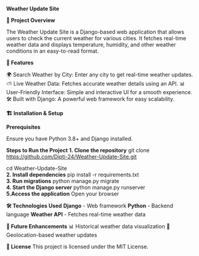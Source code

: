 **Weather Update Site**

**📌 Project Overview**

The Weather Update Site is a Django-based web application that allows users to check the current weather for various cities. It fetches real-time weather data and displays temperature, humidity, and other weather conditions in an easy-to-read format.

**🚀 Features**

🌍 Search Weather by City: Enter any city to get real-time weather updates.
⛅ Live Weather Data: Fetches accurate weather details using an API.
📊 User-Friendly Interface: Simple and interactive UI for a smooth experience.
🛠 Built with Django: A powerful web framework for easy scalability.

**🏗️ Installation & Setup**

**Prerequisites**

Ensure you have Python 3.8+ and Django installed.

**Steps to Run the Project**
**1. Clone the repository**
git clone https://github.com/Dipti-24/Weather-Update-Site.git  

cd Weather-Update-Site  
**2. Install dependencies**
pip install -r requirements.txt  
**3. Run migrations**
python manage.py migrate  
**4. Start the Django server**
python manage.py runserver  
**5.Access the application**
Open your browser 

**🛠️ Technologies Used**
**Django** - Web framework
**Python**  - Backend language
**Weather API**  - Fetches real-time weather data

**📌 Future Enhancements**
📊 Historical weather data visualization
📍 Geolocation-based weather updates

**🔗 License**
This project is licensed under the MIT License.

 
